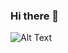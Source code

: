 ### Hi there 👋

<!--
**gautambagla/gautambagla** is a ✨ _special_ ✨ repository because its `README.md` (this file) appears on your GitHub profile.

Here are some ideas to get you started:

- 🔭 I’m currently working on ...
- 🌱 I’m currently learning ...
- 👯 I’m looking to collaborate on ...
- 🤔 I’m looking for help with ...
- 💬 Ask me about ...
- 📫 How to reach me: ...
- 😄 Pronouns: ...
- ⚡ Fun fact: ...
-->
![Alt Text](https://drive.google.com/file/d/1dUxFyRQvSe5VivRn1NRce_XPgKNcjorl/view?usp=sharing)
